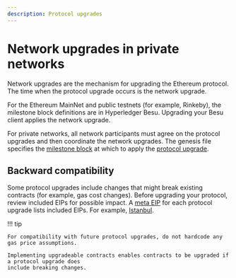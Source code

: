 ```yaml
---
description: Protocol upgrades
---
```


# Network upgrades in private networks

Network upgrades are the mechanism for upgrading the Ethereum protocol. The time when the protocol
upgrade occurs is the network upgrade.

For the Ethereum MainNet and public testnets (for example, Rinkeby), the milestone block
definitions are in Hyperledger Besu. Upgrading your Besu client applies the network upgrade.

For private networks, all network participants must agree on the protocol upgrades and then
coordinate the network upgrades. The genesis file specifies the
[milestone block](../Reference/Config-Items.md#milestone-blocks) at which to apply the
[protocol upgrade](../HowTo/Upgrade/Upgrade-Protocol.md).

## Backward compatibility

Some protocol upgrades include changes that might break existing contracts (for example, gas cost
changes). Before upgrading your protocol, review included EIPs for possible impact. A
[meta EIP](https://eips.ethereum.org/meta) for each protocol upgrade lists included EIPs. For
example, [Istanbul](https://eips.ethereum.org/EIPS/eip-1679).

!!! tip

    For compatibility with future protocol upgrades, do not hardcode any gas price assumptions.

    Implementing upgradeable contracts enables contracts to be upgraded if a protocol upgrade does
    include breaking changes.
